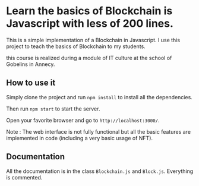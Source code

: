 # Learn the basics of Blockchain is Javascript with less of 200 lines.

This is a simple implementation of a Blockchain in Javascript.
I use this project to teach the basics of Blockchain to my students. 

this course is realized during a module of IT culture at the school of Gobelins in Annecy.

## How to use it

Simply clone the project and run `npm install` to install all the dependencies.

Then run `npm start` to start the server.

Open your favorite browser and go to `http://localhost:3000/`.

Note : The web interface is not fully functional but all the basic features are implemented in code (including a very basic usage of NFT).

## Documentation

All the documentation is in the class `Blockchain.js` and `Block.js`. Everything is commented.
